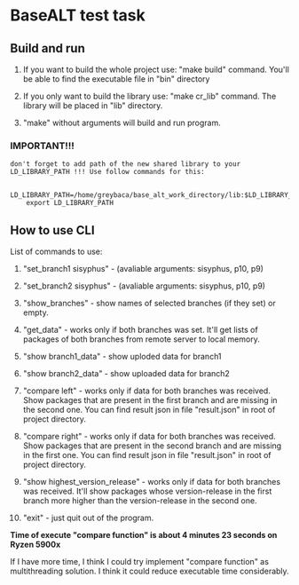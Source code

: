 # BaseALT test task

## Build and run

1. If you want to build the whole project use: "make build" command. You'll be able to find the executable file in "bin" directory

2. If you only want to build the library use: "make cr_lib" command. The library will be placed in "lib" directory.

3. "make" without arguments will build and run program.

### IMPORTANT!!!

    don't forget to add path of the new shared library to your LD_LIBRARY_PATH !!! Use follow commands for this:

        LD_LIBRARY_PATH=/home/greybaca/base_alt_work_directory/lib:$LD_LIBRARY_PATH
        export LD_LIBRARY_PATH

## How to use CLI

List of commands to use:

1. "set_branch1 sisyphus" - (avaliable arguments: sisyphus, p10, p9)

2. "set_branch2 sisyphus" - (avaliable arguments: sisyphus, p10, p9)

3. "show_branches" - show names of selected branches (if they set) or empty.

4. "get_data" - works only if both branches was set. It'll get lists of packages of both branches from remote server to local memory.

5. "show branch1_data" - show uploded data for branch1

6. "show branch2_data" - show uploaded data for branch2

7. "compare left" - works only if data for both branches was received. Show packages that are present in the first branch and are missing in the second one. You can find result json in file "result.json" in root of project directory.

8. "compare right" - works only if data for both branches was received. Show packages that are present in the second branch and are missing in the first one. You can find result json in file "result.json" in root of project directory.

9. "show highest_version_release" - works only if data for both branches was received. It'll show packages whose version-release in the first branch more higher than the version-release in the second one.

10. "exit" - just quit out of the program.

**Time of execute "compare function" is about 4 minutes 23 seconds on Ryzen 5900x**

If I have more time, I think I could try implement "compare function" as multithreading solution. I think it could reduce executable time considerably. 